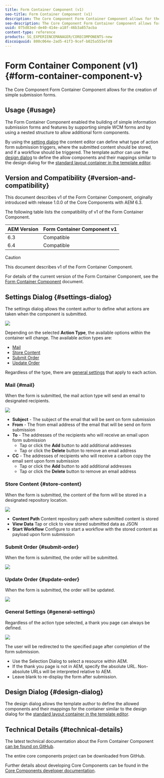 ```yaml
---
title: Form Container Component (v1)
seo-title: Form Container Component (v1)
description: The Core Component Form Container Component allows for the creation of simple submission forms.
seo-description: The Core Component Form Container Component allows for the creation of simple submission forms.
uuid: 075d83ed-de40-414e-a18f-46b3a857acba
content-type: reference
products: SG_EXPERIENCEMANAGER/CORECOMPONENTS-new
discoiquuid: 800c064e-2ad5-41f3-9cef-b025a555efd9
---
```


# Form Container Component (v1){#form-container-component-v}

The Core Component Form Container Component allows for the creation of simple submission forms.

## Usage {#usage}

The Form Container Component enabled the building of simple information submission forms and features by supporting simple WCM forms and by using a nested structure to allow additional form components.

By using the [setting dialog](form-container-v1.md#main-pars_title) the content editor can define what type of action form submission triggers, where the submitted content should be stored, and if a workflow should be triggered. The template author can use the [design dialog](form-container-v1.md#main-pars_title_1995166862) to define the allow components and their mappings similar to the design dialog for the [standard layout container in the template editor](https://helpx.adobe.com/experience-manager/6-3/sites/authoring/using/templates.html#main-pars_title_1754153843).

## Version and Compatibility {#version-and-compatibility}

This document describes v1 of the Form Container Component, originally introduced with release 1.0.0 of the Core Components with AEM 6.3.

The following table lists the compatibility of v1 of the Form Container Component.

|AEM Version|Form Container Component v1|
|--- |--- |
|6.3|Compatible|
|6.4|Compatible|

>[!CAUTION]
>
>This document describes v1 of the Form Container Component.
>
>For details of the current version of the Form Container Component, see the [Form Container Component](form-container.md) document.

## Settings Dialog {#settings-dialog}

The settings dialog allows the content author to define what actions are taken when the component is submitted. 

![](assets/chlimage_1.png)

Depending on the selected **Action Type**, the available options within the container will change. The available action types are:

* [Mail](form-container-v1.md#main-pars_title_966511656)
* [Store Content](form-container-v1.md#main-pars_title_2065985840)
* [Submit Order](form-container-v1.md#main-pars_title_686874527)
* [Update Order](form-container-v1.md#main-pars_title_410109286)

Regardless of the type, there are [general settings](form-container-v1.md#main-pars_title_375403046) that apply to each action.

### Mail {#mail}

When the form is submitted, the mail action type will send an email to designated recipients.

![](assets/chlimage_1-1.png)

* **Subject** - The subject of the email that will be sent on form submission
* **From** - The from email address of the email that will be send on form submission
* **To** - The addresses of the recipients who will receive an email upon form submission
  * Tap or click the **Add** button to add additional addresses
  * Tap or click the **Delete** button to remove an email address
* **CC** - The addresses of recipients who will receive a carbon copy the email sent upon form submission
  * Tap or click the **Add** button to add additional addresses
  * Tap or click the **Delete** button to remove an email address

### Store Content {#store-content}

When the form is submitted, the content of the form will be stored in a designated repository location.

![](assets/chlimage_1-2.png)

* **Content Path**
  Content repository path where submitted content is stored
* **View Data**
  Tap or click to view stored submitted data as JSON
* **Start Workflow**
  Configure to start a workflow with the stored content as payload upon form submission

### Submit Order {#submit-order}

When the form is submitted, the order will be submitted.

![](assets/chlimage_1-3.png)

### Update Order {#update-order}

When the form is submitted, the order will be updated.

![](assets/chlimage_1-4.png)

### General Settings {#general-settings}

Regardless of the action type selected, a thank you page can always be defined.

![](assets/chlimage_1-5.png)

The user will be redirected to the specified page after completion of the form submission.

* Use the Selection Dialog to select a resource within AEM.
* If the thank you page is not in AEM, specify the absolute URL. Non-absolute URLs will be interpreted relative to AEM.
* Leave blank to re-display the form after submission.

## Design Dialog {#design-dialog}

The design dialog allows the template author to define the allowed components and their mappings for the container similar to the design dialog for the [standard layout container in the template editor](https://helpx.adobe.com/experience-manager/6-3/sites/authoring/using/templates.html#main-pars_title_1754153843).

## Technical Details {#technical-details}

The latest technical documentation about the Form Container Component [can be found on GitHub](https://github.com/adobe/aem-core-wcm-components/tree/master/content/src/content/jcr_root/apps/core/wcm/components/form/container/v1/container).

The entire core components project can be downloaded from GitHub.

Further details about developing Core Components can be found in the [Core Components developer documentation](developing.md). 
